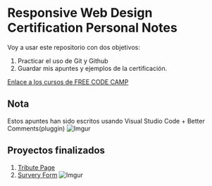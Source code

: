 # Responsive Web Design Certification Personal Notes 

Voy a usar este repositorio con dos objetivos:
1. Practicar el uso de Git y Github
2. Guardar mis apuntes y ejemplos de la certificación.

[Enlace a los cursos de FREE CODE CAMP](https://www.freecodecamp.org/learn/)

## Nota
Estos apuntes han sido escritos usando Visual Studio Code + Better Comments(pluggin)
![Imgur](https://i.imgur.com/jaFcsBA.png)

## Proyectos finalizados
1. [Tribute Page ](https://codepen.io/eduardado/full/MWKqRpe)
2. [Survery Form](https://codepen.io/eduardado/full/wvMYpgO)
    ![Imgur](https://i.imgur.com/qygsiFd.png)
